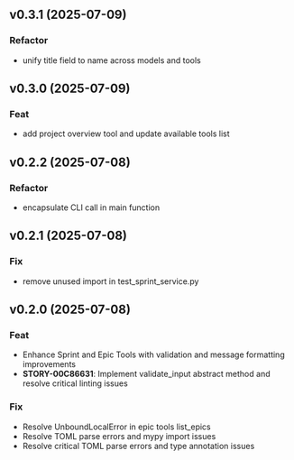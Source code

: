 ## v0.3.1 (2025-07-09)

### Refactor

- unify title field to name across models and tools

## v0.3.0 (2025-07-09)

### Feat

- add project overview tool and update available tools list

## v0.2.2 (2025-07-08)

### Refactor

- encapsulate CLI call in main function

## v0.2.1 (2025-07-08)

### Fix

- remove unused import in test_sprint_service.py

## v0.2.0 (2025-07-08)

### Feat

- Enhance Sprint and Epic Tools with validation and message formatting improvements
- **STORY-00C86631**: Implement validate_input abstract method and resolve critical linting issues

### Fix

- Resolve UnboundLocalError in epic tools list_epics
- Resolve TOML parse errors and mypy import issues
- Resolve critical TOML parse errors and type annotation issues
